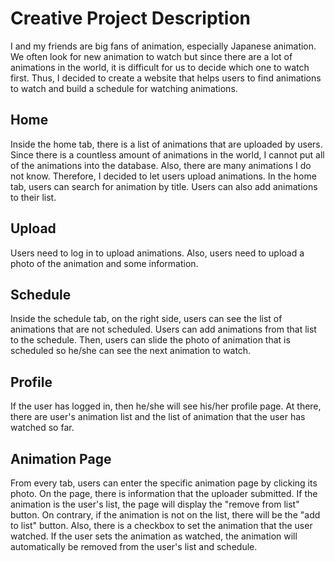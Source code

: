 # Creative Project Description
I and my friends are big fans of animation, especially Japanese animation. 
We often look for new animation to watch but since there are a lot of animations in the world, it is difficult for us to decide which one to watch first.
Thus, I decided to create a website that helps users to find animations to watch and build a schedule for watching animations.

## Home
Inside the home tab, there is a list of animations that are uploaded by users.
Since there is a countless amount of animations in the world, I cannot put all of the animations into the database.
Also, there are many animations I do not know.
Therefore, I decided to let users upload animations.
In the home tab, users can search for animation by title. Users can also add animations to their list.

## Upload
Users need to log in to upload animations.
Also, users need to upload a photo of the animation and some information.

## Schedule
Inside the schedule tab, on the right side, users can see the list of animations that are not scheduled.
Users can add animations from that list to the schedule.
Then, users can slide the photo of animation that is scheduled so he/she can see the next animation to watch.

## Profile
If the user has logged in, then he/she will see his/her profile page.
At there, there are user's animation list and the list of animation that the user has watched so far.

## Animation Page
From every tab, users can enter the specific animation page by clicking its photo.
On the page, there is information that the uploader submitted.
If the animation is the user's list, the page will display the "remove from list" button.
On contrary, if the animation is not on the list, there will be the "add to list" button.
Also, there is a checkbox to set the animation that the user watched.
If the user sets the animation as watched, the animation will automatically be removed from the user's list and schedule.
